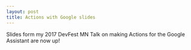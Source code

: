 ```yaml
---
layout: post
title: Actions with Google slides
---
```


Slides form my 2017 DevFest MN Talk on making Actions for the Google Assistant are now up!

<script async class="speakerdeck-embed" data-id="16268b57b73f423a9a8a9687d1e3d4bd" data-ratio="1.77777777777778" src="//speakerdeck.com/assets/embed.js"></script>
